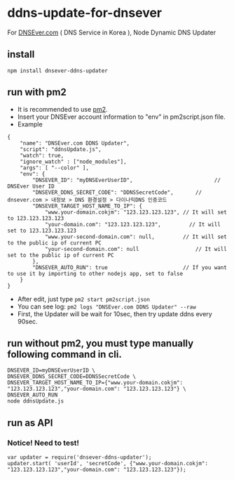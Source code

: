# ddns-update-for-dnsever
For [DNSEver.com](DNSEver.com) ( DNS Service in Korea ), Node Dynamic DNS Updater

## install
```
npm install dnsever-ddns-updater
```

## run with pm2
- It is recommended to use [pm2](http://pm2.keymetrics.io/).
- Insert your DNSEver account information to "env" in pm2script.json file.
- Example
```
{
	"name": "DNSEver.com DDNS Updater",
	"script": "ddnsUpdate.js",
	"watch": true,
	"ignore_watch" : ["node_modules"],
	"args": [ "--color" ],
	"env": {
		"DNSEVER_ID": "myDNSEverUserID",					      // DNSEver User ID
		"DNSEVER_DDNS_SECRET_CODE": "DDNSSecretCode",		// dnsever.com > 내정보 > DNS 환경설정 > 다이나믹DNS 인증코드
		"DNSEVER_TARGET_HOST_NAME_TO_IP": {
			"www.your-domain.cokjm": "123.123.123.123",	// It will set to 123.123.123.123
			"your-domain.com": "123.123.123.123",		  // It will set to 123.123.123.123
			"www.your-second-domain.com": null,		  	// It will set to the public ip of current PC
			"your-second-domain.com": null			    	// It will set to the public ip of current PC
		},
		"DNSEVER_AUTO_RUN": true				    	// If you want to use it by importing to other nodejs app, set to false
	}
}
```
- After edit, just type `pm2 start pm2script.json`
- You can see log: `pm2 logs "DNSEver.com DDNS Updater" --raw`
- First, the Updater will be wait for 10sec, then try update ddns every 90sec.

## run without pm2, you must type manually following command in cli.
```
DNSEVER_ID=myDNSEverUserID \
DNSEVER_DDNS_SECRET_CODE=DDNSSecretCode \
DNSEVER_TARGET_HOST_NAME_TO_IP={"www.your-domain.cokjm": "123.123.123.123","your-domain.com": "123.123.123.123"} \
DNSEVER_AUTO_RUN
node ddnsUpdate.js
```

## run as API
### Notice! Need to test!
```
var updater = require('dnsever-ddns-updater');
updater.start( 'userId', 'secretCode', {"www.your-domain.cokjm": "123.123.123.123","your-domain.com": "123.123.123.123"});
```
